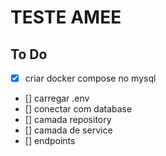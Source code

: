# TESTE AMEE

## To Do
- [x]  criar docker compose no mysql
- [] carregar .env
- [] conectar com database
- [] camada repository
- [] camada de service
- [] endpoints
